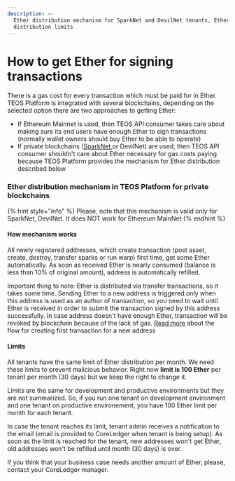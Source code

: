 ```yaml
---
description: >-
  Ether distribution mechanism for SparkNet and DevilNet tenants, Ether
  distribution limits
---
```


# How to get Ether for signing transactions

There is a gas cost for every transaction which must be paid for in Ether. TEOS Platform is integrated with several blockchains, depending on the selected option there are two approaches to getting Ether:

* If Ethereum Mainnet is used, then TEOS API consumer takes care about making sure its end users have enough Ether to sign transactions (normally wallet owners should buy Ether to be able to operate)
* If private blockchains ([SparkNet ](https://sparknet.online/)or DevilNet) are used, then TEOS API consumer shouldn't care about Ether necessary for gas costs paying because TEOS Platform provides the mechanism for Ether distribution described below

### Ether distribution mechanism in TEOS Platform for private blockchains

{% hint style="info" %}
Please, note that this mechanism is valid only for SparkNet, DevilNet. It does NOT work for Ethereum MainNet
{% endhint %}

#### How mechanism works

All newly registered addresses, which create transaction (post asset, create, destroy, transfer sparks or run warp) first time, get some Ether automatically. As soon as received Ether is nearly consumed (balance is less than 10% of original amount), address is automatically refilled.

Important thing to note: Ether is distributed via transfer transactions, so it takes some time. Sending Ether to a new address is triggered only when this address is used as an author of transaction, so you need to wait until Ether is received in order to submit the transaction signed by this address successfully. In case address doesn't have enough Ether, transaction will be revoked by blockchain because of the lack of gas. [Read more](transaction-creation-and-submission/first-transaction-creation-and-submission-for-a-new-address-on-the-private-blockchain.md) about the flow for creating first transaction for a new address

#### Limits

All tenants have the same limit of Ether distribution per month. We need these limits to prevent malicious behavior. Right now **limit is 100 Ether** per tenant per month (30 days) but we keep the right to change it.

Limits are the same for development and productive environments but they are not summarized. So, if you run one tenant on development environment and one tenant on productive environement, you have 100 Ether limit per month for each tenant.

In case the tenant reaches its limit, tenant admin receives a notification to the email (email is provided to CoreLedger when tenant is being setup). As soon as the limit is reached for the tenant, new addresses won't get Ether, old addresses won't be refilled until month (30 days) is over.

If you think that your business case needs another amount of Ether, please, contact your CoreLedger manager.
